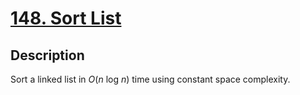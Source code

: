 # [148. Sort List](https://leetcode.com/problems/sort-list/description/)

## Description

Sort a linked list in *O*(*n* log *n*) time using constant space complexity.
